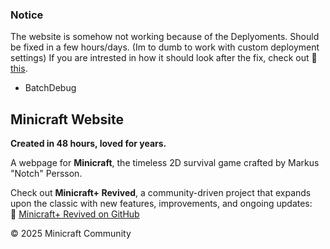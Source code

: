 ### Notice
The website is somehow not working because of the Deplyoments. Should be fixed in a few hours/days. (Im to dumb to work with custom deployment settings)
If you are intrested in how it should look after the fix, check out 🔗 [this](https://batchdebug.github.io/minicraft-webpage/).
- BatchDebug

## Minicraft Website  

**Created in 48 hours, loved for years.**  

A webpage for **Minicraft**, the timeless 2D survival game crafted by Markus "Notch" Persson.

Check out **Minicraft+ Revived**, a community-driven project that expands upon the classic with new features, improvements, and ongoing updates:  
🔗 [Minicraft+ Revived on GitHub](https://github.com/MinicraftPlus/minicraft-plus-revived)  

© 2025 Minicraft Community
